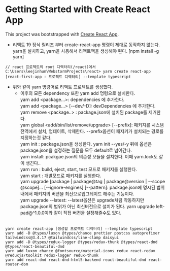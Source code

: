 # Getting Started with Create React App

This project was bootstrapped with [Create React App](https://github.com/facebook/create-react-app).

- 리액트 19 정식 릴리즈 부터 create-react-app 명령이 제대로 동작하지 않는다. yarn을 설치하고, yarn을 사용해서 리액트액을 생성해야 된다. [npm install -g yarn]
```
// react 프로젝트의 root 디렉터리(/react)에서
C:\Users\leejinhun\WebstormProjects\react> yarn create react-app [react-first-app : 프로젝트 디렉터리] --template typescript

```
- 위와 같이 yarn 명령어로 리액트 프로젝트를 생성했다.
    - 이후의 모든 dependency 또한 yarn add 명령으로 설치한다.<br>
        yarn add <package...>: dependencies 에 추가한다.<br>
        yarn add <package...> [--dev/-D]: devDependencies 에 추가한다.<br>
        yarn remove <package..> : package.json에 설치된 package를 제거한다.<br>
        yarn global <add/bin/list/remove/upgrade> [--prefix]: 패키지를 시스템 전역에서 설치, 업데이트, 삭제한다. --prefix옵션이 패지키가 설치되는 경로를 지정하는것 같다.<br>
        yarn init : package.json을 생성한다. yarn init --yes/-y 뒤에 옵션은 package.json을 설정하는 질문을 모두 default로 넘어간다.<br>
        yarn install: pcakgae.json의 의존성 모듈을 설치한다. 이때 yarn.lock도 같이 생긴다..<br>
        yarn run : build, eject, start, test 모드로 패키지를 실행한다.<br>
        yarn start : 개발모드로 패키지를 실행한다.<br>
        yarn upgrade [package | package@tag | package@version | --scope @scope]... [--ignore-engines] [--pattern]: package.json에 명시된 범위내에서 패키지의 버젼을 최신으로업그레이드 해주는 기능이다.<br>
        yarn upgrade --latest: --latest옵션은 upgrade처럼 작동하지만 package.json의 범위가 아닌 최신버전으로 설치가 된다. yarn upgrade left-pad@^1.0.0이와 같이 직접 버젼을 설정해줄수도 있다.<br>
      <br>

```shell
yarn create react-app [생성할 프로젝트 디렉터리] --template typescript
yarn add -D @types/luxon @types/chance prettier postcss autoprefixer tailwindcss@3.4.17 @tailwindcss/line-clamp daisyui
yarn add -D @types/redux-logger @types/redux-thunk @types/react-dnd @types/react-beautiful-dnd
yarn add luxon chance @fontsource/material-icons redux react-redux @reduxjs/toolkit redux-logger redux-thunk
yarn add react-dnd react-dnd-html5-backend react-beautiful-dnd react-router-dom
```